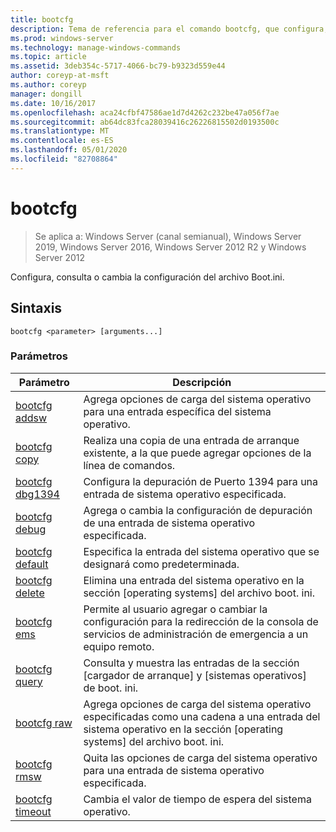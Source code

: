 ```yaml
---
title: bootcfg
description: Tema de referencia para el comando bootcfg, que configura, consulta o cambia la configuración del archivo boot. ini.
ms.prod: windows-server
ms.technology: manage-windows-commands
ms.topic: article
ms.assetid: 3deb354c-5717-4066-bc79-b9323d559e44
author: coreyp-at-msft
ms.author: coreyp
manager: dongill
ms.date: 10/16/2017
ms.openlocfilehash: aca24cfbf47586ae1d7d4262c232be47a056f7ae
ms.sourcegitcommit: ab64dc83fca28039416c26226815502d0193500c
ms.translationtype: MT
ms.contentlocale: es-ES
ms.lasthandoff: 05/01/2020
ms.locfileid: "82708864"
---
```

# <a name="bootcfg"></a>bootcfg

> Se aplica a: Windows Server (canal semianual), Windows Server 2019, Windows Server 2016, Windows Server 2012 R2 y Windows Server 2012

Configura, consulta o cambia la configuración del archivo Boot.ini.

## <a name="syntax"></a>Sintaxis

```  
bootcfg <parameter> [arguments...]  
```

### <a name="parameters"></a>Parámetros

| Parámetro | Descripción |
| --------- | ----------- |
| [bootcfg addsw](bootcfg-addsw.md) | Agrega opciones de carga del sistema operativo para una entrada específica del sistema operativo. |
| [bootcfg copy](bootcfg-copy.md) | Realiza una copia de una entrada de arranque existente, a la que puede agregar opciones de la línea de comandos. |
| [bootcfg dbg1394](bootcfg-dbg1394.md) | Configura la depuración de Puerto 1394 para una entrada de sistema operativo especificada. |
| [bootcfg debug](bootcfg-debug.md) | Agrega o cambia la configuración de depuración de una entrada de sistema operativo especificada. |
| [bootcfg default](bootcfg-default.md) | Especifica la entrada del sistema operativo que se designará como predeterminada. |
| [bootcfg delete](bootcfg-delete.md) | Elimina una entrada del sistema operativo en la sección [operating systems] del archivo boot. ini. |
| [bootcfg ems](bootcfg-ems.md) | Permite al usuario agregar o cambiar la configuración para la redirección de la consola de servicios de administración de emergencia a un equipo remoto. |
| [bootcfg query](bootcfg-query.md) | Consulta y muestra las entradas de la sección [cargador de arranque] y [sistemas operativos] de boot. ini. |
| [bootcfg raw](bootcfg-raw.md) | Agrega opciones de carga del sistema operativo especificadas como una cadena a una entrada del sistema operativo en la sección [operating systems] del archivo boot. ini. |
| [bootcfg rmsw](bootcfg-rmsw.md) | Quita las opciones de carga del sistema operativo para una entrada de sistema operativo especificada. |
| [bootcfg timeout](bootcfg-timeout.md) | Cambia el valor de tiempo de espera del sistema operativo. |
